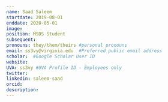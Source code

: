 ```yaml
---
name: Saad Saleem
startdate: 2019-08-01
enddate: 2020-05-01
image:
position: MSDS Student
subsequent:
pronouns: they/them/theirs #personal pronouns
email: ss3vy@virginia.edu  #Preferred public email address
scholar:  #Google Scholar User ID
website:
UVA: ss3vy #UVA Profile ID - Employees only
twitter:
linkedin: saleem-saad
orcid:
description:
---
```

